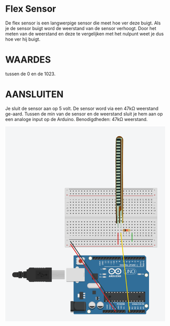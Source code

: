 # Flex Sensor
De flex sensor is een langwerpige sensor die meet hoe ver deze buigt. Als je de sensor buigt word de weerstand van de sensor verhoogt. Door het meten van de weerstand en deze te vergelijken met het nulpunt weet je dus hoe ver hij buigt.

# WAARDES
tussen de 0 en de 1023.

# AANSLUITEN
Je sluit de sensor aan op 5 volt. De sensor word via een 47kΩ weerstand ge-aard. Tussen de min van de sensor en de weerstand sluit je hem aan op een analoge input op de Arduino.
Benodigdheden: 47kΩ weerstand.

<img src="FLEX_SENSOR CIRCUIT.png"/>
